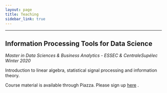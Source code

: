 ```yaml
---
layout: page
title: Teaching
sidebar_link: true
---
```


****

Information Processing Tools for Data Science 
------  
_Master in Data Sciences & Business Analytics - ESSEC & CentraleSupélec_  
*Winter 2020*


Introduction to linear algebra, statistical signal processing and information theory.

Course material is available through Piazza. Please sign up [here](https://piazza.com/essec/winter2020/iptds) .
